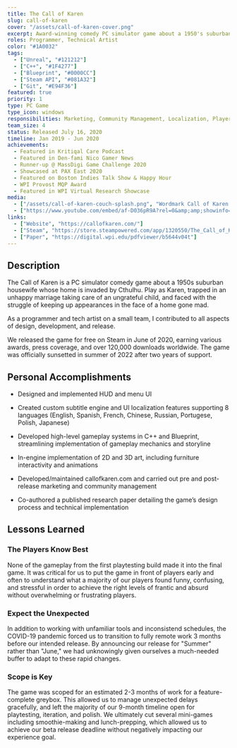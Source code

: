 ```yaml
---
title: The Call of Karen
slug: call-of-karen
cover: "/assets/call-of-karen-cover.png"
excerpt: Award-winning comedy PC simulator game about a 1950's suburban housewife whose home is invaded by Cthulhu.
roles: Programmer, Technical Artist
color: "#1A0032"
tags:
  - ["Unreal", "#121212"]
  - ["C++", "#1F4277"]
  - ["Blueprint", "#0000CC"]
  - ["Steam API", "#081A32"]
  - ["Git", "#E94F36"]
featured: true
priority: 1
type: PC Game
type_icon: windows
responsibilities: Marketing, Community Management, Localization, Player Tech Support
team_size: 4
status: Released July 16, 2020
timeline: Jan 2019 - Jun 2020
achievements:
  - Featured in Kritiqal Care Podcast
  - Featured in Den-fami Nico Gamer News
  - Runner-up @ MassDigi Game Challenge 2020
  - Showcased at PAX East 2020
  - Featured on Boston Indies Talk Show & Happy Hour
  - WPI Provost MQP Award
  - Featured in WPI Virtual Research Showcase
media:
  - ["/assets/call-of-karen-couch-splash.png", "Wordmark Call of Karen drippy font over a overhead rendering of the living room from the game"]
  - ["https://www.youtube.com/embed/af-D036pR9A?rel=0&amp;amp;showinfo=0&amp;autoplay=0&amp;loop=0"]
links:
  - ["Website", "https://callofkaren.com/"]
  - ["Steam", "https://store.steampowered.com/app/1320550/The_Call_of_Karen/"]
  - ["Paper", "https://digital.wpi.edu/pdfviewer/b5644v04t"]
---
```

## Description
The Call of Karen is a PC simulator comedy game about a 1950s suburban housewife whose home is invaded by Cthulhu. Play as Karen, trapped in an unhappy marriage taking care of an ungrateful child, and faced with the struggle of keeping up appearances in the face of a home gone
mad.

As a programmer and tech artist on a small team, I contributed to all aspects of design, development, and release.

We released the game for free on Steam in June of 2020, earning various awards, press coverage, and over 120,000 downloads worldwide. The game was officially sunsetted in summer of 2022 after two years of support.

## Personal Accomplishments
- Designed and implemented HUD and menu UI

- Created custom subtitle engine and UI localization features supporting 8 languages (English, Spanish, French, Chinese, Russian, Portugese, Polish, Japanese)

- Developed high-level gameplay systems in C++ and Blueprint, streamlining implementation of gameplay mechanics and storyline

- In-engine implementation of 2D and 3D art, including furniture interactivity and animations

- Developed/maintained callofkaren.com and carried out pre and post-release marketing and community management

- Co-authored a published research paper detailing the game’s design process and technical implementation


## Lessons Learned

### The Players Know Best
None of the gameplay from the first playtesting build made it into the final game. It was critical for us to put the game in front of players early and often to understand what a majority of our players found funny, confusing, and stressful in order to achieve the right levels of frantic and absurd without overwhelming or frustrating players.

### Expect the Unexpected
In addition to working with unfamiliar tools and inconsistend schedules, the COVID-19 pandemic forced us to transition to fully remote work 3 months before our intended release. By announcing our release for "Summer" rather than "June," we had unknowingly given ourselves a much-needed buffer to adapt to these rapid changes.

### Scope is Key
The game was scoped for an estimated 2-3 months of work for a feature-complete greybox. This allowed us to manage unexpected delays gracefully, and left the majority of our 9-month timeline open for playtesting, iteration, and polish. We ultimately cut several mini-games including smoothie-making and lunch-prepping, which allowed us to achieve our beta release deadline without negatively impacting our experience goal.
